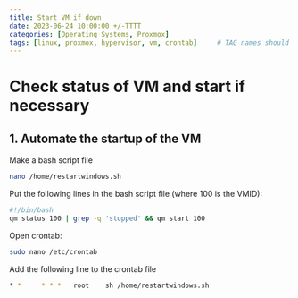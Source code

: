 ```yaml
---
title: Start VM if down
date: 2023-06-24 10:00:00 +/-TTTT
categories: [Operating Systems, Proxmox]
tags: [linux, proxmox, hypervisor, vm, crontab]     # TAG names should always be lowercase
---
```


# Check status of VM and start if necessary

## 1. Automate the startup of the VM

Make a bash script file
```bash
nano /home/restartwindows.sh
```

Put the following lines in the bash script file (where 100 is the VMID):
```bash
#!/bin/bash
qm status 100 | grep -q 'stopped' && qm start 100
```

Open crontab:
```bash
sudo nano /etc/crontab
```

Add the following line to the crontab file
```bash
* *     * * *   root    sh /home/restartwindows.sh
```